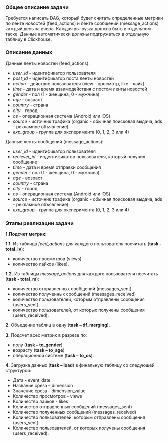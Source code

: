  ### Общее описание задачи
Требуется написать DAG, который будет считать определенные метрики по ленте новостей (feed_actions) и ленте сообщений (message_actions) каждый день за вчера. 
Каждая выгрузка должна быть в отдельном таске. 
Данные автоматически должны подгружаться в отдельную таблицу в Clickhouse.

### Описание данных
Данные ленты новостей (feed_actions):
 - *user_id* - идентификатор пользователя
 - *post_id* - идентификатор поста ленты новостей
 - *action* - действие пользователя (view - просмотр, like - лайк)
 - *time* - дата и время взаимодействия с постом ленты новостей
 - *gender* - пол (1 - женщина, 0 - мужчина)
 - *age* - возраст
 - *country* - страна
 - *city* - город
 - *os* - операционная система (Android или iOS)
 - *source* - источник трафика (organic - обычная поисковая выдача, ads - рекламное объявление)
 - *exp_group* - группа для эксперимента (0, 1, 2, 3 или 4)

Данные ленты сообщений (message_actions):
 - *user_id* - идентификатор пользователя
 - *reciever_id* - индентификатор пользователя, который получил сообщение
 - *time* - дата и время отправки сообщения
 - *gender* - пол (1 - женщина, 0 - мужчина)
 - *age* - возраст
 - *country* - страна
 - *city* - город
 - *os* - операционная система (Android или iOS)
 - *source* - источник трафика (organic - обычная поисковая выдача, ads - рекламное объявление)
 - *exp_group* - группа для эксперимента (0, 1, 2, 3 или 4)


### Этапы реализации задачи
**1.Подсчет метрик**:

**1.1.** Из таблица *feed_actions* для каждого пользователя посчитать (**task - total_lv**):

- количество просмотров (views)
- количество лайков (likes).

**1.2.** Из таблицы *message_actions* для каждого пользователя посчитать (**task - total_m**):  
    
- количество отправленных сообщений (messages_sent)
- количество полученных сообщений (messages_received)
- количество пользователей, которым отправлены сообщения (users_sent)
- количество пользователей, от которых получены сообщения (users_received).

**2.** Объедение таблиц в одну (**task – df_merging**).
   
**3.** Подсчет всеx метрик в разрезе по:
        
- полу (**task – to_gender**)
- возрасту (**task – to_age**)
- операционной системе (**task – to_os**).
   
**4.** Загрузка данных (**task – load**) в финальную таблицу со следующей структурой:
   - Дата - event_date
   - Название среза – dimension
   - Значение среза - dimension_value
   - Количество просмотров - views
   - Количество лайков - likes
   - Количество отправленных сообщений (messages_sent)
   - Количество полученных сообщений (messages_received)
   - Количество пользователей, которым отправлены сообщения (users_sent)
   - Количество пользователей, от которых получены сообщения (users_received).
